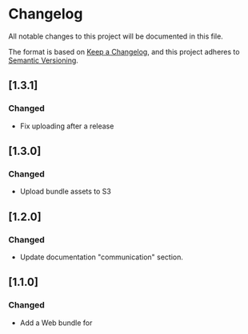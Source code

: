 # Changelog

All notable changes to this project will be documented in this file.

The format is based on [Keep a Changelog](https://keepachangelog.com/en/1.0.0/),
and this project adheres to [Semantic Versioning](https://semver.org/spec/v2.0.0.html).

## [1.3.1]

### Changed

-   Fix uploading after a release
## [1.3.0]

### Changed

-   Upload bundle assets to S3 

## [1.2.0]

### Changed

-   Update documentation "communication" section. 

## [1.1.0]

### Changed

-   Add a Web bundle for <script> consumers 

## [1.0.1]

### Fixed

-   Fix CI

## [1.0.0]

### Changed

-   Published v1.0.0

## [0.4.2]

### Fixed

-   Fix ci readme
-   Fix ci changelog

## [0.4.1]

### Fixed

-   Fix ci changelog

## [0.4.0]

### Changed

-   Rename project and variables from "Sandboxed" to "Boxed"

## [0.3.0]

### Changed

-   Add activate token refresh

## [0.2.3]

### Fixed

-   Refact iAdvizeInternals function name

## [0.2.2]

### Fixed

-   Fix web sdk get return

## [0.2.1]

### Fixed

-   Fix web sdk implementation

## [0.2.0]

### Changed

-   Update documentation

## [0.1.1]

### Fixed

-   Fix ci

## [0.1.0]

### Changed

-   Update documentation, add example
